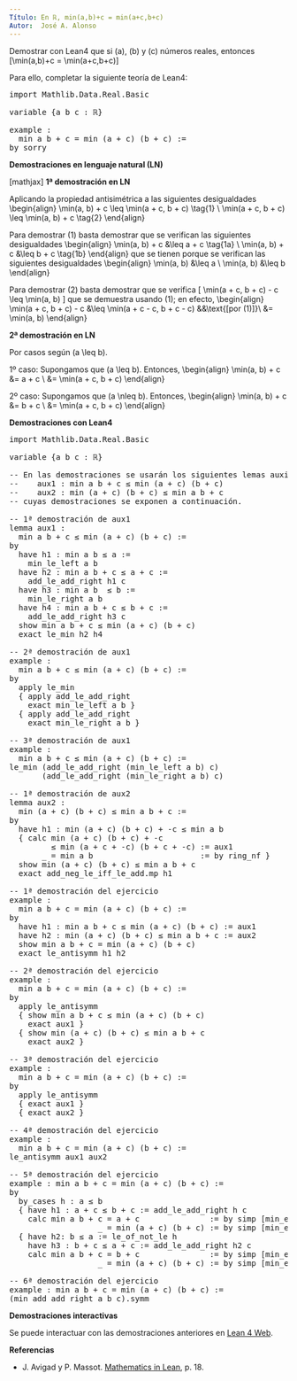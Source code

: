 ```yaml
---
Título: En ℝ, min(a,b)+c = min(a+c,b+c)
Autor:  José A. Alonso
---
```


Demostrar con Lean4 que si \(a\), \(b\) y \(c\) números reales, entonces
\[\min(a,b)+c = \min(a+c,b+c)\]

Para ello, completar la siguiente teoría de Lean4:

<pre lang="lean">
import Mathlib.Data.Real.Basic

variable {a b c : ℝ}

example :
  min a b + c = min (a + c) (b + c) :=
by sorry
</pre>
<!--more-->

<b>Demostraciones en lenguaje natural (LN)</b>

[mathjax]
<b>1ª demostración en LN</b>

Aplicando la propiedad antisimétrica a las siguientes desigualdades
\begin{align}
   \min(a, b) + c \leq \min(a + c, b + c) \tag{1} \\
   \min(a + c, b + c) \leq \min(a, b) + c \tag{2}
\end{align}

Para demostrar (1) basta demostrar que se verifican las siguientes desigualdades
\begin{align}
   \min(a, b) + c &\leq a + c \tag{1a} \\
   \min(a, b) + c &\leq b + c \tag{1b}
\end{align}
que se tienen porque se verifican las siguientes desigualdades
\begin{align}
   \min(a, b) &\leq a \\
   \min(a, b) &\leq b
\end{align}

Para demostrar (2) basta demostrar que se verifica
\[ \min(a + c, b + c) - c \leq \min(a, b) \]
que se demuestra usando (1); en efecto,
\begin{align}
   \min(a + c, b + c) - c &\leq \min(a + c - c, b + c - c)    &&\text{[por (1)]}\\
                          &= \min(a, b)
\end{align}

<b>2ª demostración en LN</b>

Por casos según \(a \leq b\).

1º caso: Supongamos que \(a \leq b\). Entonces,
\begin{align}
   \min(a, b) + c &= a + c              \\
                  &= \min(a + c, b + c)
\end{align}

2º caso: Supongamos que \(a \nleq b\). Entonces,
\begin{align}
   \min(a, b) + c &= b + c                \\
                  &= \min(a + c, b + c)
\end{align}

<b>Demostraciones con Lean4</b>

<pre lang="lean">
import Mathlib.Data.Real.Basic

variable {a b c : ℝ}

-- En las demostraciones se usarán los siguientes lemas auxiliares
--    aux1 : min a b + c ≤ min (a + c) (b + c)
--    aux2 : min (a + c) (b + c) ≤ min a b + c
-- cuyas demostraciones se exponen a continuación.

-- 1ª demostración de aux1
lemma aux1 :
  min a b + c ≤ min (a + c) (b + c) :=
by
  have h1 : min a b ≤ a :=
    min_le_left a b
  have h2 : min a b + c ≤ a + c :=
    add_le_add_right h1 c
  have h3 : min a b  ≤ b :=
    min_le_right a b
  have h4 : min a b + c ≤ b + c :=
    add_le_add_right h3 c
  show min a b + c ≤ min (a + c) (b + c)
  exact le_min h2 h4

-- 2ª demostración de aux1
example :
  min a b + c ≤ min (a + c) (b + c) :=
by
  apply le_min
  { apply add_le_add_right
    exact min_le_left a b }
  { apply add_le_add_right
    exact min_le_right a b }

-- 3ª demostración de aux1
example :
  min a b + c ≤ min (a + c) (b + c) :=
le_min (add_le_add_right (min_le_left a b) c)
       (add_le_add_right (min_le_right a b) c)

-- 1ª demostración de aux2
lemma aux2 :
  min (a + c) (b + c) ≤ min a b + c :=
by
  have h1 : min (a + c) (b + c) + -c ≤ min a b
  { calc min (a + c) (b + c) + -c
         ≤ min (a + c + -c) (b + c + -c) := aux1
       _ = min a b                       := by ring_nf }
  show min (a + c) (b + c) ≤ min a b + c
  exact add_neg_le_iff_le_add.mp h1

-- 1ª demostración del ejercicio
example :
  min a b + c = min (a + c) (b + c) :=
by
  have h1 : min a b + c ≤ min (a + c) (b + c) := aux1
  have h2 : min (a + c) (b + c) ≤ min a b + c := aux2
  show min a b + c = min (a + c) (b + c)
  exact le_antisymm h1 h2

-- 2ª demostración del ejercicio
example :
  min a b + c = min (a + c) (b + c) :=
by
  apply le_antisymm
  { show min a b + c ≤ min (a + c) (b + c)
    exact aux1 }
  { show min (a + c) (b + c) ≤ min a b + c
    exact aux2 }

-- 3ª demostración del ejercicio
example :
  min a b + c = min (a + c) (b + c) :=
by
  apply le_antisymm
  { exact aux1 }
  { exact aux2 }

-- 4ª demostración del ejercicio
example :
  min a b + c = min (a + c) (b + c) :=
le_antisymm aux1 aux2

-- 5ª demostración del ejercicio
example : min a b + c = min (a + c) (b + c) :=
by
  by_cases h : a ≤ b
  { have h1 : a + c ≤ b + c := add_le_add_right h c
    calc min a b + c = a + c               := by simp [min_eq_left h]
                   _ = min (a + c) (b + c) := by simp [min_eq_left h1]}
  { have h2: b ≤ a := le_of_not_le h
    have h3 : b + c ≤ a + c := add_le_add_right h2 c
    calc min a b + c = b + c               := by simp [min_eq_right h2]
                   _ = min (a + c) (b + c) := by simp [min_eq_right h3]}

-- 6ª demostración del ejercicio
example : min a b + c = min (a + c) (b + c) :=
(min_add_add_right a b c).symm
</pre>

<b>Demostraciones interactivas</b>

Se puede interactuar con las demostraciones anteriores en <a href="https://lean.math.hhu.de/#url=https://raw.githubusercontent.com/jaalonso/Calculemus2/main/src/Minimo_de_suma.lean" rel="noopener noreferrer" target="_blank">Lean 4 Web</a>.

<b>Referencias</b>

<ul>
<li> J. Avigad y P. Massot. <a href="https://bit.ly/3U4UjBk">Mathematics in Lean</a>, p. 18.</li>
</ul>
